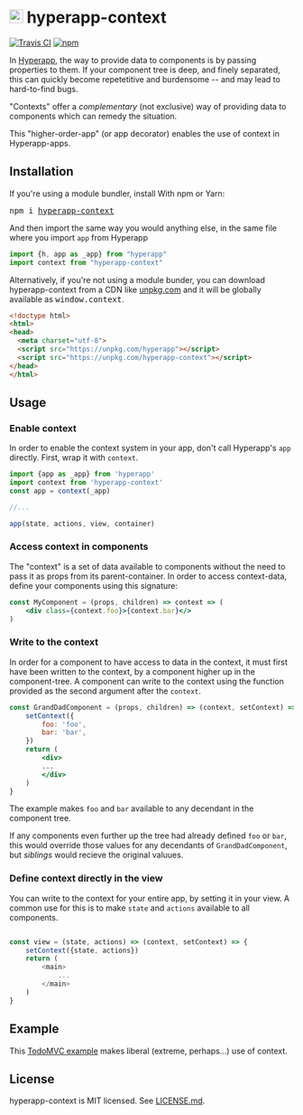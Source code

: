 # <img height=24 src=https://cdn.rawgit.com/JorgeBucaran/f53d2c00bafcf36e84ffd862f0dc2950/raw/882f20c970ff7d61aa04d44b92fc3530fa758bc0/Hyperapp.svg> hyperapp-context 


[![Travis CI](https://img.shields.io/travis/hypereapp/hyperapp-context/master.svg)](https://travis-ci.org/hyperapp/hyperapp-context) [![npm](https://img.shields.io/npm/v/hyperapp-context.svg)](https://www.npmjs.org/package/hyperapp-context)

In [Hyperapp](https://hyperapp.js.org), the way to provide data to components is by passing properties to them. If your component tree is deep, and finely separated, this can quickly become repetetitive and burdensome -- and may lead to hard-to-find bugs.

"Contexts" offer a *complementary* (not exclusive) way of providing data to components which can remedy the situation.

This "higher-order-app" (or app decorator) enables the use of context in Hyperapp-apps.

## Installation

If you're using a module bundler, install With npm or Yarn:

<pre>
npm i <a href=https://www.npmjs.com/package/hyperapp-context>hyperapp-context</a>
</pre>

And then import the same way you would anything else, in the same file where you import `app` from Hyperapp

```js
import {h, app as _app} from "hyperapp"
import context from "hyperapp-context"
```

Alternatively, if you're not using a module bunder, you can download hyperapp-context from a CDN like [unpkg.com](https://unpkg.com/hyperapp-context) and it will be globally available as <samp>window.context</samp>.

```html
<!doctype html>
<html>
<head>
  <meta charset="utf-8">
  <script src="https://unpkg.com/hyperapp"></script>
  <script src="https://unpkg.com/hyperapp-context"></script>
</head>
</html>
```

## Usage

### Enable context

In order to enable the context system in your app, don't call Hyperapp's `app` directly. First, wrap it with `context`.

```js
import {app as _app} from 'hyperapp'
import context from 'hyperapp-context'
const app = context(_app)

//...

app(state, actions, view, container)
```

### Access context in components

The "context" is a set of data available to components without the need to pass it as props from its parent-container. In order to access context-data, define your components using this signature:

```jsx
const MyComponent = (props, children) => context => (
    <div class={context.foo}>{context.bar}</>
)
```

### Write to the context

In order for a component to have access to data in the context, it must first have been written to the context, by a component higher up in the component-tree. A component can write to the context using the function provided as the second argument after the `context`.

```jsx
const GrandDadComponent = (props, children) => (context, setContext) => {
    setContext({
        foo: 'foo',
        bar: 'bar',
    })
    return (
        <div>
        ...
        </div>
    )
}
```

The example makes `foo` and `bar` available to any decendant in the component tree.

If any components even further up the tree had already defined `foo` or `bar`, this would override those values for any decendants of `GrandDadComponent`, but *siblings* would recieve the original valuues.

### Define context directly in the view

You can write to the context for your entire app, by setting it in your view. A common use for this is to make `state` and `actions` available to all components.

```js

const view = (state, actions) => (context, setContext) => {
    setContext({state, actions})
    return (
        <main>
            ...
        </main>
    )
}

```


## Example

This [TodoMVC example](https://codepen.io/zaceno/pen/gvGgQP?editors=0010) makes liberal (extreme, perhaps...) use of context.

## License

hyperapp-context is MIT licensed. See [LICENSE.md](./LICENSE.md).
